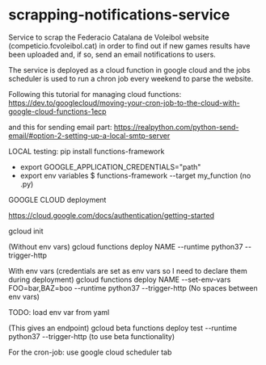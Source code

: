 # scrapping-notifications-service

Service to scrap the Federacio Catalana de Voleibol website (competicio.fcvoleibol.cat) in order to find out if
new games results have been uploaded and, if so, send an email notifications to users.

The service is deployed as a cloud function in google cloud and the jobs scheduler is used to
run a chron job every weekend to parse the website.

Following this tutorial for managing cloud functions:
https://dev.to/googlecloud/moving-your-cron-job-to-the-cloud-with-google-cloud-functions-1ecp

and this for sending email part:
https://realpython.com/python-send-email/#option-2-setting-up-a-local-smtp-server

LOCAL testing:
pip install functions-framework
- export GOOGLE_APPLICATION_CREDENTIALS="path"
- export env variables
$ functions-framework --target my_function  (no .py)



GOOGLE CLOUD deployment

https://cloud.google.com/docs/authentication/getting-started


gcloud init

(Without env vars)
gcloud functions deploy NAME --runtime python37 --trigger-http

With env vars (credentials are set as env vars so I need to declare them
during deployment)
gcloud functions deploy NAME --set-env-vars FOO=bar,BAZ=boo --runtime python37 --trigger-http
(No spaces between env vars)

TODO: load env var from yaml

(This gives an endpoint)
gcloud beta functions deploy test --runtime python37 --trigger-http
(to use beta functionality)

For the cron-job:
use google cloud scheduler tab